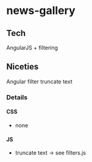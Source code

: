 # news-gallery

## Tech
AngularJS + filtering

## Niceties
Angular filter truncate text

### Details
#### CSS
 - none

#### JS
 - truncate text -> see filters.js
